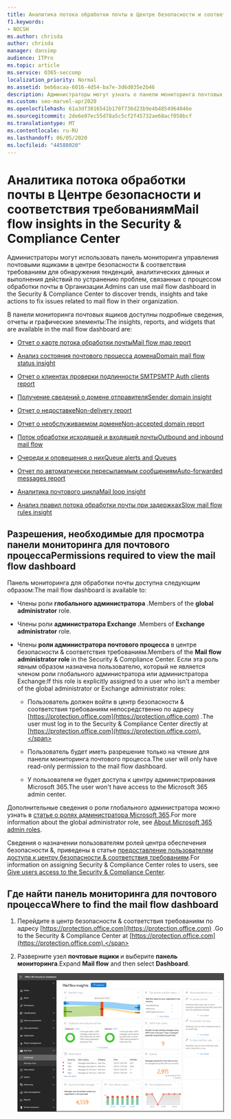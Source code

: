 ```yaml
---
title: Аналитика потока обработки почты в Центре безопасности и соответствия требованиям
f1.keywords:
- NOCSH
ms.author: chrisda
author: chrisda
manager: dansimp
audience: ITPro
ms.topic: article
ms.service: O365-seccomp
localization_priority: Normal
ms.assetid: beb6acaa-6016-4d54-ba7e-3d6d035e2b46
description: Администраторы могут узнать о панели мониторинга почтовых ящиков в центре безопасности & соответствия требованиям, в том числе сведения, отчеты и мини – элементы.
ms.custom: seo-marvel-apr2020
ms.openlocfilehash: 61a3df3016541b170f736d23b9e4b4854964046e
ms.sourcegitcommit: 2de6e07ec55d78a5c5cf2f45732ae68acf058bcf
ms.translationtype: MT
ms.contentlocale: ru-RU
ms.lasthandoff: 06/05/2020
ms.locfileid: "44588020"
---
```

# <a name="mail-flow-insights-in-the-security--compliance-center"></a><span data-ttu-id="e2c27-103">Аналитика потока обработки почты в Центре безопасности и соответствия требованиям</span><span class="sxs-lookup"><span data-stu-id="e2c27-103">Mail flow insights in the Security & Compliance Center</span></span>

<span data-ttu-id="e2c27-104">Администраторы могут использовать панель мониторинга управления почтовыми ящиками в центре безопасности & соответствия требованиям для обнаружения тенденций, аналитических данных и выполнения действий по устранению проблем, связанных с процессом обработки почты в Организации.</span><span class="sxs-lookup"><span data-stu-id="e2c27-104">Admins can use mail flow dashboard in the Security & Compliance Center to discover trends, insights and take actions to fix issues related to mail flow in their organization.</span></span>

<span data-ttu-id="e2c27-105">В панели мониторинга почтовых ящиков доступны подробные сведения, отчеты и графические элементы:</span><span class="sxs-lookup"><span data-stu-id="e2c27-105">The insights, reports, and widgets that are available in the mail flow dashboard are:</span></span>

- [<span data-ttu-id="e2c27-106">Отчет о карте потока обработки почты</span><span class="sxs-lookup"><span data-stu-id="e2c27-106">Mail flow map report</span></span>](mfi-mail-flow-map-report.md)

- [<span data-ttu-id="e2c27-107">Анализ состояния почтового процесса домена</span><span class="sxs-lookup"><span data-stu-id="e2c27-107">Domain mail flow status insight</span></span>](mfi-domain-mail-flow-status-insight.md)

- [<span data-ttu-id="e2c27-108">Отчет о клиентах проверки подлинности SMTP</span><span class="sxs-lookup"><span data-stu-id="e2c27-108">SMTP Auth clients report</span></span>](mfi-smtp-auth-clients-report.md)

- [<span data-ttu-id="e2c27-109">Получение сведений о домене отправителя</span><span class="sxs-lookup"><span data-stu-id="e2c27-109">Sender domain insight</span></span>](mfi-sender-domain-insight.md)

- [<span data-ttu-id="e2c27-110">Отчет о недоставке</span><span class="sxs-lookup"><span data-stu-id="e2c27-110">Non-delivery report</span></span>](mfi-non-delivery-report.md)

- [<span data-ttu-id="e2c27-111">Отчет о необслуживаемом домене</span><span class="sxs-lookup"><span data-stu-id="e2c27-111">Non-accepted domain report</span></span>](mfi-non-accepted-domain-report.md)

- [<span data-ttu-id="e2c27-112">Поток обработки исходящей и входящей почты</span><span class="sxs-lookup"><span data-stu-id="e2c27-112">Outbound and inbound mail flow</span></span>](mfi-outbound-and-inbound-mail-flow.md)

- [<span data-ttu-id="e2c27-113">Очереди и оповещения о них</span><span class="sxs-lookup"><span data-stu-id="e2c27-113">Queue alerts and Queues</span></span>](mfi-queue-alerts-and-queues.md)

- [<span data-ttu-id="e2c27-114">Отчет по автоматически пересылаемым сообщениям</span><span class="sxs-lookup"><span data-stu-id="e2c27-114">Auto-forwarded messages report</span></span>](mfi-auto-forwarded-messages-report.md)

- [<span data-ttu-id="e2c27-115">Аналитика почтового цикла</span><span class="sxs-lookup"><span data-stu-id="e2c27-115">Mail loop insight</span></span>](mfi-mail-loop-insight.md)

- [<span data-ttu-id="e2c27-116">Анализ правил потока обработки почты при задержках</span><span class="sxs-lookup"><span data-stu-id="e2c27-116">Slow mail flow rules insight</span></span>](mfi-slow-mail-flow-rules-insight.md)

## <a name="permissions-required-to-view-the-mail-flow-dashboard"></a><span data-ttu-id="e2c27-117">Разрешения, необходимые для просмотра панели мониторинга для почтового процесса</span><span class="sxs-lookup"><span data-stu-id="e2c27-117">Permissions required to view the mail flow dashboard</span></span>

<span data-ttu-id="e2c27-118">Панель мониторинга для обработки почты доступна следующим образом:</span><span class="sxs-lookup"><span data-stu-id="e2c27-118">The mail flow dashboard is available to:</span></span>

- <span data-ttu-id="e2c27-119">Члены роли **глобального администратора** .</span><span class="sxs-lookup"><span data-stu-id="e2c27-119">Members of the **global administrator** role.</span></span>

- <span data-ttu-id="e2c27-120">Члены роли **администратора Exchange** .</span><span class="sxs-lookup"><span data-stu-id="e2c27-120">Members of **Exchange administrator** role.</span></span>

- <span data-ttu-id="e2c27-121">Члены **роли администратора почтового процесса** в центре безопасности & соответствия требованиям.</span><span class="sxs-lookup"><span data-stu-id="e2c27-121">Members of the **Mail flow administrator role** in the Security & Compliance Center.</span></span> <span data-ttu-id="e2c27-122">Если эта роль явным образом назначена пользователю, который не является членом роли глобального администратора или администратора Exchange:</span><span class="sxs-lookup"><span data-stu-id="e2c27-122">If this role is explicitly assigned to a user who isn't a member of the global administrator or Exchange administrator roles:</span></span>

  - <span data-ttu-id="e2c27-123">Пользователь должен войти в центр безопасности & соответствия требованиям непосредственно по адресу [https://protection.office.com](https://protection.office.com) .</span><span class="sxs-lookup"><span data-stu-id="e2c27-123">The user must log in to the Security & Compliance Center directly at [https://protection.office.com](https://protection.office.com).</span></span>

  - <span data-ttu-id="e2c27-124">Пользователь будет иметь разрешение только на чтение для панели мониторинга почтового процесса.</span><span class="sxs-lookup"><span data-stu-id="e2c27-124">The user will only have read-only permission to the mail flow dashboard.</span></span>

  - <span data-ttu-id="e2c27-125">У пользователя не будет доступа к центру администрирования Microsoft 365.</span><span class="sxs-lookup"><span data-stu-id="e2c27-125">The user won't have access to the Microsoft 365 admin center.</span></span>

<span data-ttu-id="e2c27-126">Дополнительные сведения о роли глобального администратора можно узнать в [статье о ролях администратора Microsoft 365](https://docs.microsoft.com/microsoft-365/admin/add-users/about-admin-roles).</span><span class="sxs-lookup"><span data-stu-id="e2c27-126">For more information about the global administrator role, see [About Microsoft 365 admin roles](https://docs.microsoft.com/microsoft-365/admin/add-users/about-admin-roles).</span></span>

<span data-ttu-id="e2c27-127">Сведения о назначении пользователям ролей центра обеспечения безопасности &, приведены в статье [предоставление пользователям доступа к центру безопасности & соответствия требованиям](grant-access-to-the-security-and-compliance-center.md).</span><span class="sxs-lookup"><span data-stu-id="e2c27-127">For information on assigning Security & Compliance Center roles to users, see [Give users access to the Security & Compliance Center](grant-access-to-the-security-and-compliance-center.md).</span></span>

## <a name="where-to-find-the-mail-flow-dashboard"></a><span data-ttu-id="e2c27-128">Где найти панель мониторинга для почтового процесса</span><span class="sxs-lookup"><span data-stu-id="e2c27-128">Where to find the mail flow dashboard</span></span>

1. <span data-ttu-id="e2c27-129">Перейдите в центр безопасности & соответствия требованиям по адресу [https://protection.office.com](https://protection.office.com) .</span><span class="sxs-lookup"><span data-stu-id="e2c27-129">Go to the Security & Compliance Center at [https://protection.office.com](https://protection.office.com).</span></span>

2. <span data-ttu-id="e2c27-130">Разверните узел **почтовые ящики** и выберите **панель мониторинга**.</span><span class="sxs-lookup"><span data-stu-id="e2c27-130">Expand **Mail flow** and then select **Dashboard**.</span></span>

   ![Панель мониторинга "почтовые потоки" в центре безопасности & соответствия требованиям](../../media/mail-flow-dashboard-v2.png)
